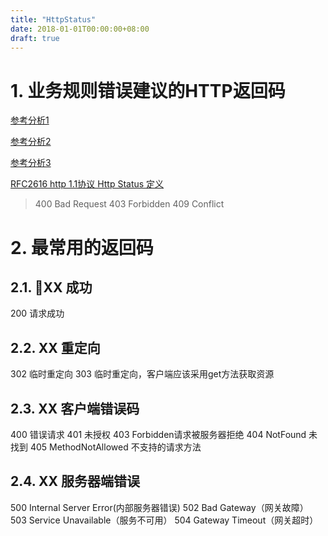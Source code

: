 ```yaml
---
title: "HttpStatus"
date: 2018-01-01T00:00:00+08:00
draft: true
---
```

# 1. 业务规则错误建议的HTTP返回码

[参考分析1](https://softwareengineering.stackexchange.com/questions/341732/should-http-status-codes-be-used-to-represent-business-logic-errors-on-a-server)

[参考分析2](https://stackoverflow.com/questions/42262269/what-http-status-code-should-the-web-api-return-for-a-business-rule-failure/42263124)

[参考分析3](https://www.quora.com/In-Restful-API-which-error-code-represents-application-failure-to-process-a-request-due-to-business-rule)

[RFC2616 http 1.1协议  Http Status 定义](https://www.w3.org/Protocols/rfc2616/rfc2616-sec10.html)

> 400 Bad Request
> 403 Forbidden
> 409 Conflict

# 2. 最常用的返回码

## 2.1. XX 成功
200 请求成功
## 2.2. XX 重定向
302 临时重定向
303 临时重定向，客户端应该采用get方法获取资源

## 2.3. XX 客户端错误码
400 错误请求
401 未授权
403 Forbidden请求被服务器拒绝
404 NotFound 未找到
405 MethodNotAllowed 不支持的请求方法

## 2.4. XX 服务器端错误
500 Internal Server Error(内部服务器错误)
502 Bad Gateway（网关故障）
503 Service Unavailable（服务不可用）
504 Gateway Timeout（网关超时）	